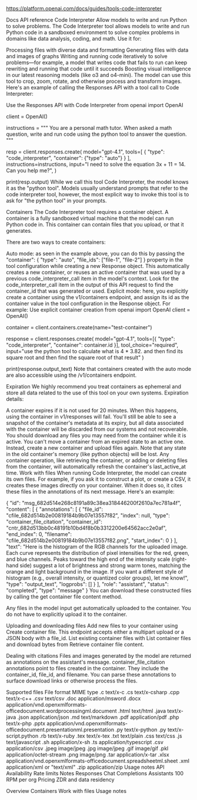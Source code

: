 https://platform.openai.com/docs/guides/tools-code-interpreter

Docs
API reference
Code Interpreter
Allow models to write and run Python to solve problems.
The Code Interpreter tool allows models to write and run Python code in a sandboxed environment to solve complex problems in domains like data analysis, coding, and math. Use it for:

Processing files with diverse data and formatting
Generating files with data and images of graphs
Writing and running code iteratively to solve problems—for example, a model that writes code that fails to run can keep rewriting and running that code until it succeeds
Boosting visual intelligence in our latest reasoning models (like o3 and o4-mini). The model can use this tool to crop, zoom, rotate, and otherwise process and transform images.
Here's an example of calling the Responses API with a tool call to Code Interpreter:

Use the Responses API with Code Interpreter
from openai import OpenAI

client = OpenAI()

instructions = """
You are a personal math tutor. When asked a math question, 
write and run code using the python tool to answer the question.
"""

resp = client.responses.create(
    model="gpt-4.1",
    tools=[
        {
            "type": "code_interpreter",
            "container": {"type": "auto"}
        }
    ],
    instructions=instructions,
    input="I need to solve the equation 3x + 11 = 14. Can you help me?",
)

print(resp.output)
While we call this tool Code Interpreter, the model knows it as the "python tool". Models usually understand prompts that refer to the code interpreter tool, however, the most explicit way to invoke this tool is to ask for "the python tool" in your prompts.

Containers
The Code Interpreter tool requires a container object. A container is a fully sandboxed virtual machine that the model can run Python code in. This container can contain files that you upload, or that it generates.

There are two ways to create containers:

Auto mode: as seen in the example above, you can do this by passing the "container": { "type": "auto", "file_ids": ["file-1", "file-2"] } property in the tool configuration while creating a new Response object. This automatically creates a new container, or reuses an active container that was used by a previous code_interpreter_call item in the model's context. Look for the code_interpreter_call item in the output of this API request to find the container_id that was generated or used.
Explicit mode: here, you explicitly create a container using the v1/containers endpoint, and assign its id as the container value in the tool configuration in the Response object. For example:
Use explicit container creation
from openai import OpenAI
client = OpenAI()

container = client.containers.create(name="test-container")

response = client.responses.create(
    model="gpt-4.1",
    tools=[{
        "type": "code_interpreter",
        "container": container.id
    }],
    tool_choice="required",
    input="use the python tool to calculate what is 4 * 3.82. and then find its square root and then find the square root of that result"
)

print(response.output_text)
Note that containers created with the auto mode are also accessible using the 
/v1/containers
 endpoint.

Expiration
We highly recommend you treat containers as ephemeral and store all data related to the use of this tool on your own systems. Expiration details:

A container expires if it is not used for 20 minutes. When this happens, using the container in v1/responses will fail. You'll still be able to see a snapshot of the container's metadata at its expiry, but all data associated with the container will be discarded from our systems and not recoverable. You should download any files you may need from the container while it is active.
You can't move a container from an expired state to an active one. Instead, create a new container and upload files again. Note that any state in the old container's memory (like python objects) will be lost.
Any container operation, like retrieving the container, or adding or deleting files from the container, will automatically refresh the container's last_active_at time.
Work with files
When running Code Interpreter, the model can create its own files. For example, if you ask it to construct a plot, or create a CSV, it creates these images directly on your container. When it does so, it cites these files in the annotations of its next message. Here's an example:

{
    "id": "msg_682d514e268c8191a89c38ea318446200f2610a7ec781a4f",
    "content": [
        {
            "annotations": [
                {
                    "file_id": "cfile_682d514b2e00819184b9b07e13557f82",
                    "index": null,
                    "type": "container_file_citation",
                    "container_id": "cntr_682d513bb0c48191b10bd4f8b0b3312200e64562acc2e0af",
                    "end_index": 0,
                    "filename": "cfile_682d514b2e00819184b9b07e13557f82.png",
                    "start_index": 0
                }
            ],
            "text": "Here is the histogram of the RGB channels for the uploaded image. Each curve represents the distribution of pixel intensities for the red, green, and blue channels. Peaks toward the high end of the intensity scale (right-hand side) suggest a lot of brightness and strong warm tones, matching the orange and light background in the image. If you want a different style of histogram (e.g., overall intensity, or quantized color groups), let me know!",
            "type": "output_text",
            "logprobs": []
        }
    ],
    "role": "assistant",
    "status": "completed",
    "type": "message"
}
You can download these constructed files by calling the get container file content method.

Any files in the model input get automatically uploaded to the container. You do not have to explicitly upload it to the container.

Uploading and downloading files
Add new files to your container using Create container file. This endpoint accepts either a multipart upload or a JSON body with a file_id. List existing container files with List container files and download bytes from Retrieve container file content.

Dealing with citations
Files and images generated by the model are returned as annotations on the assistant's message. container_file_citation annotations point to files created in the container. They include the container_id, file_id, and filename. You can parse these annotations to surface download links or otherwise process the files.

Supported files
File format	MIME type
.c	text/x-c
.cs	text/x-csharp
.cpp	text/x-c++
.csv	text/csv
.doc	application/msword
.docx	application/vnd.openxmlformats-officedocument.wordprocessingml.document
.html	text/html
.java	text/x-java
.json	application/json
.md	text/markdown
.pdf	application/pdf
.php	text/x-php
.pptx	application/vnd.openxmlformats-officedocument.presentationml.presentation
.py	text/x-python
.py	text/x-script.python
.rb	text/x-ruby
.tex	text/x-tex
.txt	text/plain
.css	text/css
.js	text/javascript
.sh	application/x-sh
.ts	application/typescript
.csv	application/csv
.jpeg	image/jpeg
.jpg	image/jpeg
.gif	image/gif
.pkl	application/octet-stream
.png	image/png
.tar	application/x-tar
.xlsx	application/vnd.openxmlformats-officedocument.spreadsheetml.sheet
.xml	application/xml or "text/xml"
.zip	application/zip
Usage notes
API Availability	Rate limits	Notes
Responses
Chat Completions
Assistants
100 RPM per org	
Pricing
ZDR and data residency

Overview
Containers
Work with files
Usage notes